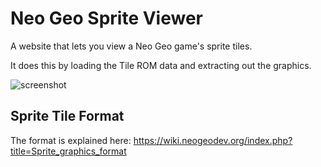 # Neo Geo Sprite Viewer

A website that lets you view a Neo Geo game's sprite tiles.

It does this by loading the Tile ROM data and extracting out the graphics.

![screenshot]()

## Sprite Tile Format

The format is explained here: https://wiki.neogeodev.org/index.php?title=Sprite_graphics_format
